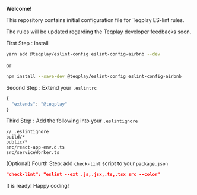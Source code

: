 **Welcome!**

This repository contains initial configuration file for Teqplay ES-lint rules.

The rules will be updated regarding the Teqplay developer feedbacks soon.

First Step : Install

```bash
yarn add @teqplay/eslint-config eslint-config-airbnb --dev
```

or

```bash
npm install --save-dev @teqplay/eslint-config eslint-config-airbnb
```

Second Step : Extend your `.eslintrc`

```js
{
  "extends": "@teqplay"
}
```

Third Step : Add the following into your `.eslintignore`

```eslint
// .eslintignore
build/*
public/*
src/react-app-env.d.ts
src/serviceWorker.ts
```

(Optional) Fourth Step: add `check-lint` script to your `package.json`

```json
"check-lint": "eslint --ext .js,.jsx,.ts,.tsx src --color"
```

It is ready!
Happy coding!
